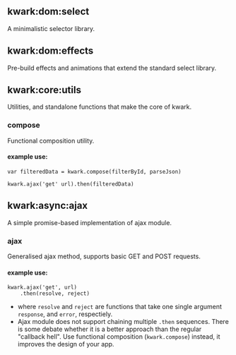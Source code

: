 ## kwark:dom:select

A minimalistic selector library.

## kwark:dom:effects

Pre-build effects and animations that extend the standard select library.

## kwark:core:utils

Utilities, and standalone functions that make the core of kwark.

### compose

Functional composition utility.

#### example use:

```
var filteredData = kwark.compose(filterById, parseJson)

kwark.ajax('get' url).then(filteredData)
```

## kwark:async:ajax

A simple promise-based implementation of ajax module.  

### ajax

Generalised ajax method, supports basic GET and POST requests.

#### example use:

```
kwark.ajax('get', url)
    .then(resolve, reject)
```
-  where `resolve` and `reject` are functions that take one single argument `response`, and `error`, respectiely.
- Ajax module does not support chaining multiple `.then` sequences. There is some debate whether it is a better approach than the regular "callback hell". Use functional composition (`kwark.compose`) instead, it improves the design of your app.
